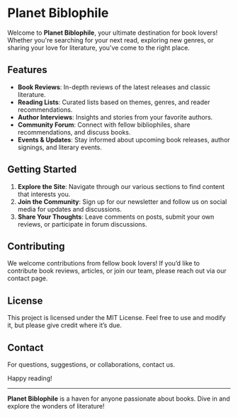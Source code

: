 # Planet Biblophile

Welcome to **Planet Biblophile**, your ultimate destination for book lovers! Whether you're searching for your next read, exploring new genres, or sharing your love for literature, you've come to the right place.

## Features

- **Book Reviews**: In-depth reviews of the latest releases and classic literature.
- **Reading Lists**: Curated lists based on themes, genres, and reader recommendations.
- **Author Interviews**: Insights and stories from your favorite authors.
- **Community Forum**: Connect with fellow bibliophiles, share recommendations, and discuss books.
- **Events & Updates**: Stay informed about upcoming book releases, author signings, and literary events.

## Getting Started

1. **Explore the Site**: Navigate through our various sections to find content that interests you.
2. **Join the Community**: Sign up for our newsletter and follow us on social media for updates and discussions.
3. **Share Your Thoughts**: Leave comments on posts, submit your own reviews, or participate in forum discussions.

## Contributing

We welcome contributions from fellow book lovers! If you’d like to contribute book reviews, articles, or join our team, please reach out via our contact page.

## License

This project is licensed under the MIT License. Feel free to use and modify it, but please give credit where it’s due.

## Contact

For questions, suggestions, or collaborations, contact us.

Happy reading!

---

**Planet Biblophile** is a haven for anyone passionate about books. Dive in and explore the wonders of literature!
